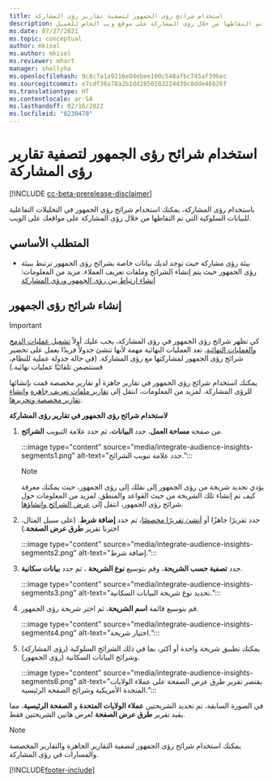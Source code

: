 ```yaml
---
title: استخدام شرائح رؤى الجمهور لتصفية تقارير رؤى المشاركة
description: استخدم شرائح رؤى الجمهور في التحليلات التفاعلية للبيانات السلوكية التي تم التقاطها من خلال رؤى المشاركة على موقع ويب الخاص للعميل.
ms.date: 07/27/2021
ms.topic: conceptual
author: mkisel
ms.author: mkisel
ms.reviewer: mhart
manager: shellyha
ms.openlocfilehash: 9c8c7a1a9216e04ebee100c548afbc745af396ec
ms.sourcegitcommit: e7cdf36a78a2b1dd2850183224d39c8dde46b26f
ms.translationtype: HT
ms.contentlocale: ar-SA
ms.lasthandoff: 02/16/2022
ms.locfileid: "8230470"
---
```

# <a name="use-audience-insights-segments-to-filter-engagement-insights-reports"></a>استخدام شرائح رؤى الجمهور لتصفية تقارير رؤى المشاركة

[!INCLUDE [cc-beta-prerelease-disclaimer](includes/cc-beta-prerelease-disclaimer.md)]

باستخدام رؤى المشاركة، يمكنك استخدام شرائح رؤى الجمهور في التحليلات التفاعلية للبيانات السلوكية التي تم التقاطها من خلال رؤى المشاركة على مواقعك على الويب.

## <a name="prerequisite"></a>المتطلب الأساسي

- بيئة رؤى مشاركة حيث توجد لديك بيانات خاصة بشرائح رؤى الجمهور ترتبط ببيئة رؤى الجمهور حيث يتم إنشاء الشرائح وملفات تعريف العملاء. مزيد من المعلومات: [إنشاء ارتباط بين رؤى الجمهور ورؤى المشاركة](integrate-audience-insights-engagement-insights.md)

## <a name="create-audience-insights-segments"></a>إنشاء شرائح رؤى الجمهور 

> [!IMPORTANT]
> كي تظهر شرائح رؤى الجمهور في رؤى المشاركة، يجب عليك أولاً [تشغيل عمليات الدمج والعمليات النهائية](../audience-insights/merge-entities.md). تعد العمليات النهائية مهمة لأنها تنشئ جدولاُ فريدًا يعمل على تحضير شرائح رؤى الجمهور لمشاركتها مع رؤى المشاركة. (في حالة جدولة عملية للنظام، فستتضمن تلقائيًا عمليات نهائية.)

يمكنك استخدام شرائح رؤى الجمهور في تقارير جاهزة أو تقارير مخصصة قمت بإنشائها للرؤى المشاركة. لمزيد من المعلومات، انتقل إلى [تقارير ملفات تعريف جاهزة](profile-reports.md) و[إنشاء تقارير مخصصة وتحريرها](custom-reports.md).

**لاستخدام شرائح رؤى الجمهور في تقارير رؤى المشاركة**

1. من صفحة  **مساحة العمل**، حدد **البيانات**، ثم حدد علامة التبويب **الشرائح**.

    :::image type="content" source="media/integrate-audience-insights-segments1.png" alt-text="حدد علامة تبويب الشرائح.":::

   >[!NOTE]
   > يؤدي تحديد شريحة من رؤى الجمهور إلى نقلك إلى رؤى الجمهور، حيث يمكنك معرفة كيف تم إنشاء تلك الشريحة من حيث القواعد والمنطق. لمزيد من المعلومات حول شرائح رؤى الجمهور، انتقل إلى [عرض الشرائح وإنشاؤها](../audience-insights/segments.md).

2. حدد تقريرًا جاهزًا أو [أنشئ تقريرًا مخصصًا](custom-reports.md)، ثم حدد **إضافة شرط**. (على سبيل المثال، اخترنا تقرير **طرق عرض الصفحة**.)

    :::image type="content" source="media/integrate-audience-insights-segments2.png" alt-text="إضافة شرط.":::

3. حدد **تصفية حسب الشريحة**، وقم بتوسيع **نوع الشريحة** ، ثم حدد **بيانات سكانية**.

    :::image type="content" source="media/integrate-audience-insights-segments3.png" alt-text="تحديد نوع شريحة البيانات السكانية.":::

4. قم بتوسيع قائمة **اسم الشريحة**، ثم اختر شريحة رؤى الجمهور.

    :::image type="content" source="media/integrate-audience-insights-segments4.png" alt-text="اختيار شريحة.":::

5. يمكنك تطبيق شريحة واحدة أو أكثر، بما في ذلك الشرائح السلوكية (رؤى المشاركة) وشرائح البيانات السكانية (رؤى الجمهور). 

    :::image type="content" source="media/integrate-audience-insights-segments6.png" alt-text="يقتصر تقرير طرق عرض الصفحة على عملاء الولايات المتحدة الأمريكية وشرائح الصفحة الرئيسية.":::

في الصورة السابقة، تم تحديد الشريحتين **عملاء الولايات المتحدة** و **الصفحة الرئيسية**، مما يقيد تقرير **طرق عرض الصفحة** لعرض هاتين الشريحتين فقط. 


>[!NOTE]
> يمكنك استخدام شرائح رؤى الجمهور لتصفية التقارير الجاهزة والتقارير المخصصة والمسارات في رؤى المشاركة. 


[!INCLUDE[footer-include](../includes/footer-banner.md)]